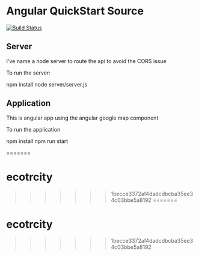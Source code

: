 
# Angular QuickStart Source
[![Build Status][travis-badge]][travis-badge-url]


## Server

I've name a node server to route the api to avoid the CORS issue

To run the server:

npm install
node server/server.js

## Application

This is angular app using the angular google map component

To run the application

npm install
npm run start

[travis-badge]: https://travis-ci.org/angular/quickstart.svg?branch=master
[travis-badge-url]: https://travis-ci.org/angular/quickstart
=======
# ecotrcity
>>>>>>> 1becce3372af4dadcdbcba35ee34c03bbe5a8192
=======
# ecotrcity
>>>>>>> 1becce3372af4dadcdbcba35ee34c03bbe5a8192
